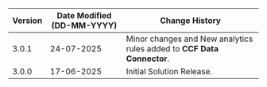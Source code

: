 | **Version** | **Date Modified (DD-MM-YYYY)** | **Change History**                                                     |
|-------------|--------------------------------|------------------------------------------------------------------------|
| 3.0.1       | 24-07-2025                     | Minor changes and New analytics rules added to **CCF Data Connector**. |
| 3.0.0       | 17-06-2025                     | Initial Solution Release.                                              |